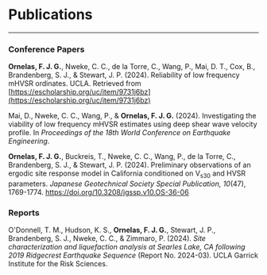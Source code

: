 # Publications
---

### Conference Papers

**Ornelas, F. J. G.**, Nweke, C. C., de la Torre, C., Wang, P., Mai, D. T., Cox, B., Brandenberg, S. J., & Stewart, J. P. (2024). Reliability of low frequency mHVSR ordinates. UCLA. Retrieved from [https://escholarship.org/uc/item/9731j6bz](https://escholarship.org/uc/item/9731j6bz)

Mai, D., Nweke, C. C., Wang, P., & **Ornelas, F. J. G.** (2024). Investigating the viability of low frequency mHVSR estimates using deep shear wave velocity profile. In *Proceedings of the 18th World Conference on Earthquake Engineering*.

**Ornelas, F. J. G.**, Buckreis, T., Nweke, C. C., Wang, P., de la Torre, C., Brandenberg, S. J., & Stewart, J. P. (2024). Preliminary observations of an ergodic site response model in California conditioned on V<sub>s30</sub> and HVSR parameters. *Japanese Geotechnical Society Special Publication, 10*(47), 1769-1774. https://doi.org/10.3208/jgssp.v10.OS-36-06

### Reports

O'Donnell, T. M., Hudson, K. S., **Ornelas, F. J. G.**, Stewart, J. P., Brandenberg, S. J., Nweke, C. C., & Zimmaro, P. (2024). *Site characterization and liquefaction analysis at Searles Lake, CA following 2019 Ridgecrest Earthquake Sequence* (Report No. 2024-03). UCLA Garrick Institute for the Risk Sciences.
